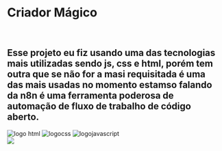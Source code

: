 <h1>Criador Mágico</h1>
<br>
<h2>Esse projeto eu fiz usando uma das tecnologias mais utilizadas sendo js, css e html, porém tem outra que se não for a masi requisitada é uma das mais usadas no momento estamso falando da n8n é uma ferramenta poderosa de automação de fluxo de trabalho de código aberto.</h2>

 <img src="https://img.shields.io/badge/HTML5-E34F26?style=for-the-badge&logo=html5&logoColor=white" alt="logo html"/>
 <img src="https://img.shields.io/badge/CSS3-1572B6?style=for-the-badge&logo=css3&logoColor=white" alt="logocss"/>
 <img src="https://img.shields.io/badge/JavaScript-F7DF1E?style=for-the-badge&logo=javascript&logoColor=black" alt="logojavascript"/>
 <br>
 <img src="https://github.com/Rafasouza85/Jokenpow-Js/blob/main/assets/img_criador-magico.jpg?raw=true">
